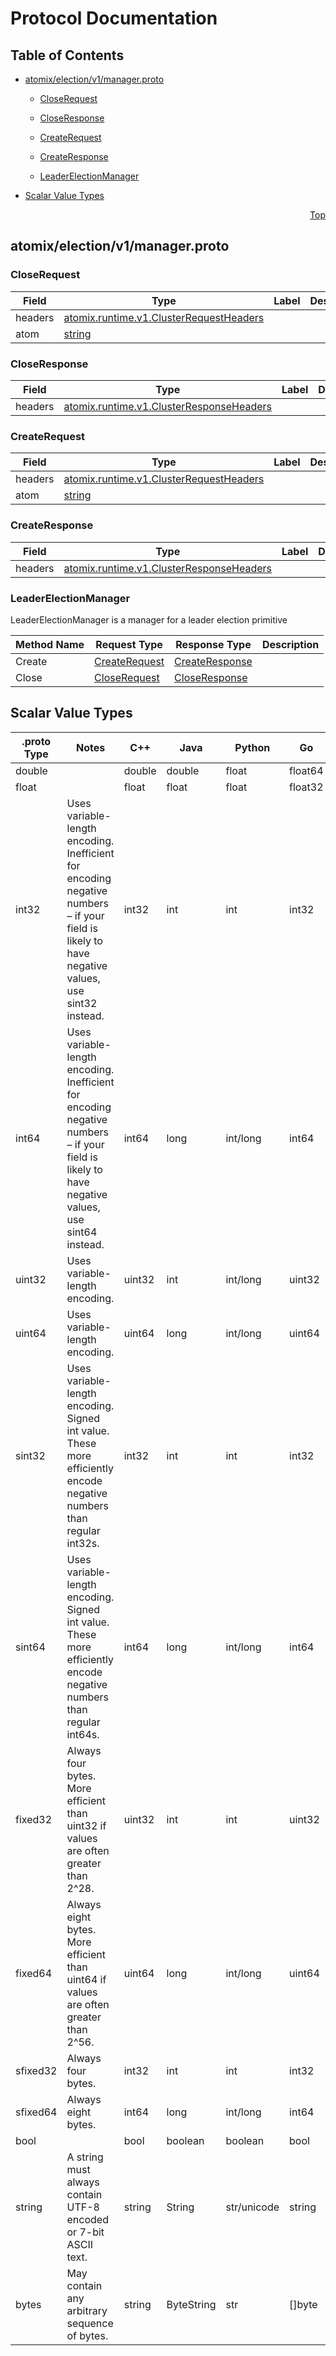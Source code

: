 # Protocol Documentation
<a name="top"></a>

## Table of Contents

- [atomix/election/v1/manager.proto](#atomix_election_v1_manager-proto)
    - [CloseRequest](#atomix-election-v1-CloseRequest)
    - [CloseResponse](#atomix-election-v1-CloseResponse)
    - [CreateRequest](#atomix-election-v1-CreateRequest)
    - [CreateResponse](#atomix-election-v1-CreateResponse)
  
    - [LeaderElectionManager](#atomix-election-v1-LeaderElectionManager)
  
- [Scalar Value Types](#scalar-value-types)



<a name="atomix_election_v1_manager-proto"></a>
<p align="right"><a href="#top">Top</a></p>

## atomix/election/v1/manager.proto



<a name="atomix-election-v1-CloseRequest"></a>

### CloseRequest



| Field | Type | Label | Description |
| ----- | ---- | ----- | ----------- |
| headers | [atomix.runtime.v1.ClusterRequestHeaders](#atomix-runtime-v1-ClusterRequestHeaders) |  |  |
| atom | [string](#string) |  |  |






<a name="atomix-election-v1-CloseResponse"></a>

### CloseResponse



| Field | Type | Label | Description |
| ----- | ---- | ----- | ----------- |
| headers | [atomix.runtime.v1.ClusterResponseHeaders](#atomix-runtime-v1-ClusterResponseHeaders) |  |  |






<a name="atomix-election-v1-CreateRequest"></a>

### CreateRequest



| Field | Type | Label | Description |
| ----- | ---- | ----- | ----------- |
| headers | [atomix.runtime.v1.ClusterRequestHeaders](#atomix-runtime-v1-ClusterRequestHeaders) |  |  |
| atom | [string](#string) |  |  |






<a name="atomix-election-v1-CreateResponse"></a>

### CreateResponse



| Field | Type | Label | Description |
| ----- | ---- | ----- | ----------- |
| headers | [atomix.runtime.v1.ClusterResponseHeaders](#atomix-runtime-v1-ClusterResponseHeaders) |  |  |





 

 

 


<a name="atomix-election-v1-LeaderElectionManager"></a>

### LeaderElectionManager
LeaderElectionManager is a manager for a leader election primitive

| Method Name | Request Type | Response Type | Description |
| ----------- | ------------ | ------------- | ------------|
| Create | [CreateRequest](#atomix-election-v1-CreateRequest) | [CreateResponse](#atomix-election-v1-CreateResponse) |  |
| Close | [CloseRequest](#atomix-election-v1-CloseRequest) | [CloseResponse](#atomix-election-v1-CloseResponse) |  |

 



## Scalar Value Types

| .proto Type | Notes | C++ | Java | Python | Go | C# | PHP | Ruby |
| ----------- | ----- | --- | ---- | ------ | -- | -- | --- | ---- |
| <a name="double" /> double |  | double | double | float | float64 | double | float | Float |
| <a name="float" /> float |  | float | float | float | float32 | float | float | Float |
| <a name="int32" /> int32 | Uses variable-length encoding. Inefficient for encoding negative numbers – if your field is likely to have negative values, use sint32 instead. | int32 | int | int | int32 | int | integer | Bignum or Fixnum (as required) |
| <a name="int64" /> int64 | Uses variable-length encoding. Inefficient for encoding negative numbers – if your field is likely to have negative values, use sint64 instead. | int64 | long | int/long | int64 | long | integer/string | Bignum |
| <a name="uint32" /> uint32 | Uses variable-length encoding. | uint32 | int | int/long | uint32 | uint | integer | Bignum or Fixnum (as required) |
| <a name="uint64" /> uint64 | Uses variable-length encoding. | uint64 | long | int/long | uint64 | ulong | integer/string | Bignum or Fixnum (as required) |
| <a name="sint32" /> sint32 | Uses variable-length encoding. Signed int value. These more efficiently encode negative numbers than regular int32s. | int32 | int | int | int32 | int | integer | Bignum or Fixnum (as required) |
| <a name="sint64" /> sint64 | Uses variable-length encoding. Signed int value. These more efficiently encode negative numbers than regular int64s. | int64 | long | int/long | int64 | long | integer/string | Bignum |
| <a name="fixed32" /> fixed32 | Always four bytes. More efficient than uint32 if values are often greater than 2^28. | uint32 | int | int | uint32 | uint | integer | Bignum or Fixnum (as required) |
| <a name="fixed64" /> fixed64 | Always eight bytes. More efficient than uint64 if values are often greater than 2^56. | uint64 | long | int/long | uint64 | ulong | integer/string | Bignum |
| <a name="sfixed32" /> sfixed32 | Always four bytes. | int32 | int | int | int32 | int | integer | Bignum or Fixnum (as required) |
| <a name="sfixed64" /> sfixed64 | Always eight bytes. | int64 | long | int/long | int64 | long | integer/string | Bignum |
| <a name="bool" /> bool |  | bool | boolean | boolean | bool | bool | boolean | TrueClass/FalseClass |
| <a name="string" /> string | A string must always contain UTF-8 encoded or 7-bit ASCII text. | string | String | str/unicode | string | string | string | String (UTF-8) |
| <a name="bytes" /> bytes | May contain any arbitrary sequence of bytes. | string | ByteString | str | []byte | ByteString | string | String (ASCII-8BIT) |

